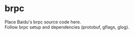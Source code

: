 # brpc

Place Baidu's brpc source code here.  
Follow brpc setup and dependencies (protobuf, gflags, glog).
